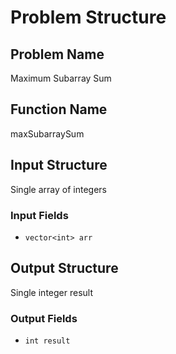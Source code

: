 # Problem Structure

## Problem Name  
Maximum Subarray Sum

## Function Name  
maxSubarraySum

## Input Structure  
Single array of integers

### Input Fields  
- `vector<int> arr`

## Output Structure  
Single integer result

### Output Fields  
- `int result`
